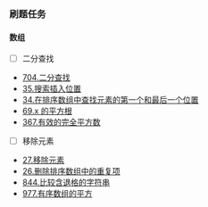 ### 刷题任务

#### 数组

- [ ] 二分查找
* [704.二分查找](https://leetcode.cn/problems/binary-search/)
* [35.搜索插入位置](https://leetcode.cn/problems/search-insert-position/)
* [34.在排序数组中查找元素的第一个和最后一个位置](https://leetcode.cn/problems/find-first-and-last-position-of-element-in-sorted-array/)
* [69.x 的平方根](https://leetcode.cn/problems/sqrtx/)
* [367.有效的完全平方数](https://leetcode.cn/problems/valid-perfect-square/)

- [ ] 移除元素
* [27.移除元素](https://leetcode.cn/problems/remove-element/)
* [26.删除排序数组中的重复项](https://leetcode.cn/problems/remove-duplicates-from-sorted-array/description/)
* [844.比较含退格的字符串](https://leetcode.cn/problems/backspace-string-compare/description/)
* [977.有序数组的平方](https://leetcode.cn/problems/squares-of-a-sorted-array/description/)